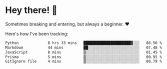 # Hey there! 👋
Sometimes breaking and entering, but always a beginner. ❤️

Here's how I've been tracking:
<!--START_SECTION:waka-->

```txt
Python             8 hrs 33 mins   █████████████████████▓░░░   86.56 %
Markdown           44 mins         ██░░░░░░░░░░░░░░░░░░░░░░░   07.48 %
JavaScript         8 mins          ▒░░░░░░░░░░░░░░░░░░░░░░░░   01.45 %
Prisma             5 mins          ▒░░░░░░░░░░░░░░░░░░░░░░░░   00.95 %
GitIgnore file     4 mins          ▒░░░░░░░░░░░░░░░░░░░░░░░░   00.79 %
```

<!--END_SECTION:waka-->
